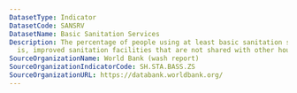 ```yaml
---
DatasetType: Indicator
DatasetCode: SANSRV
DatasetName: Basic Sanitation Services
Description: The percentage of people using at least basic sanitation services, that
  is, improved sanitation facilities that are not shared with other households.
SourceOrganizationName: World Bank (wash report)
SourceOrganizationIndicatorCode: SH.STA.BASS.ZS
SourceOrganizationURL: https://databank.worldbank.org/
---
```


